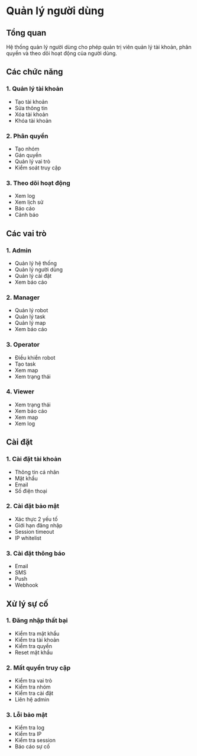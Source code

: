 # Quản lý người dùng

## Tổng quan

Hệ thống quản lý người dùng cho phép quản trị viên quản lý tài khoản, phân quyền và theo dõi hoạt động của người dùng.

## Các chức năng

### 1. Quản lý tài khoản
- Tạo tài khoản
- Sửa thông tin
- Xóa tài khoản
- Khóa tài khoản

### 2. Phân quyền
- Tạo nhóm
- Gán quyền
- Quản lý vai trò
- Kiểm soát truy cập

### 3. Theo dõi hoạt động
- Xem log
- Xem lịch sử
- Báo cáo
- Cảnh báo

## Các vai trò

### 1. Admin
- Quản lý hệ thống
- Quản lý người dùng
- Quản lý cài đặt
- Xem báo cáo

### 2. Manager
- Quản lý robot
- Quản lý task
- Quản lý map
- Xem báo cáo

### 3. Operator
- Điều khiển robot
- Tạo task
- Xem map
- Xem trạng thái

### 4. Viewer
- Xem trạng thái
- Xem báo cáo
- Xem map
- Xem log

## Cài đặt

### 1. Cài đặt tài khoản
- Thông tin cá nhân
- Mật khẩu
- Email
- Số điện thoại

### 2. Cài đặt bảo mật
- Xác thực 2 yếu tố
- Giới hạn đăng nhập
- Session timeout
- IP whitelist

### 3. Cài đặt thông báo
- Email
- SMS
- Push
- Webhook

## Xử lý sự cố

### 1. Đăng nhập thất bại
- Kiểm tra mật khẩu
- Kiểm tra tài khoản
- Kiểm tra quyền
- Reset mật khẩu

### 2. Mất quyền truy cập
- Kiểm tra vai trò
- Kiểm tra nhóm
- Kiểm tra cài đặt
- Liên hệ admin

### 3. Lỗi bảo mật
- Kiểm tra log
- Kiểm tra IP
- Kiểm tra session
- Báo cáo sự cố 